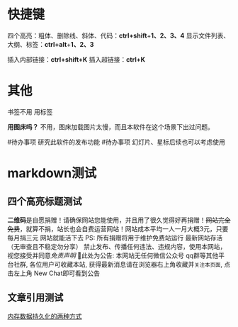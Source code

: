 # 快捷键

四个高亮：粗体、删除线、斜体、代码：**ctrl+shift**+**1、2、3、4**
显示文件列表、大纲、标签：**ctrl+alt**+**1、2、3**

插入内部链接：**ctrl+shift+K**
插入超链接：**ctrl+K**
# 其他

书签不用 用标签

**用图床吗？** 不用，图床加载图片太慢，而且本软件在这个场景下出过问题。

#待办事项 研究此软件的发布功能
#待办事项 幻灯片、星标后续也可以考虑使用

# markdown测试

## 四个高亮标题测试

**二维码**是自愿捐赠！请确保网站您能使用，并且用了很久觉得好再捐赠！~~网站完全免费~~，就算不捐，站长也会自费运营网站！网站成本平均一人一月大概3元，只要每月捐三元 网站就能活下去
PS: 所有捐赠将用于维护免费站运行
最新网站存活（无审查且不稳定勿分享）
禁止发布、传播任何违法、违规内容，使用本网站，视您接受并同意*免责声明*
📢此处为公告: 本网站无任何微信公众号 qq群等其他平台社群, 各位用户可收藏本站, 获得最新消息请在浏览器右上角收藏并`关注本页面`, 点击左上角 New Chat即可看到公告

## 文章引用测试

[内存数据持久化的两种方式](内存数据持久化的两种方式.md)